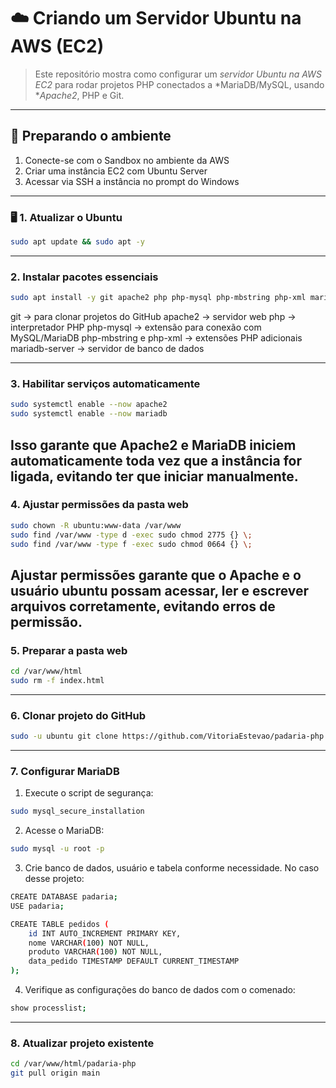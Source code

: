 # ☁️ Criando um Servidor Ubuntu na AWS (EC2)

> Este repositório mostra como configurar um *servidor Ubuntu na AWS EC2* para rodar projetos PHP conectados a *MariaDB/MySQL, usando **Apache2*, PHP e Git.

---

## 📌 Preparando o ambiente

1. Conecte-se com o Sandbox no ambiente da AWS
2. Criar uma instância EC2 com Ubuntu Server
3. Acessar via SSH a instância no prompt do Windows

---

### 🖥 1. Atualizar o Ubuntu
```bash
sudo apt update && sudo apt -y
```
---

###  2. Instalar pacotes essenciais
```bash
sudo apt install -y git apache2 php php-mysql php-mbstring php-xml mariadb-server
```
git → para clonar projetos do GitHub
apache2 → servidor web
php → interpretador PHP
php-mysql → extensão para conexão com MySQL/MariaDB
php-mbstring e php-xml → extensões PHP adicionais
mariadb-server → servidor de banco de dados

---

###  3. Habilitar serviços automaticamente
```bash
sudo systemctl enable --now apache2
sudo systemctl enable --now mariadb
```
Isso garante que Apache2 e MariaDB iniciem automaticamente toda vez que a instância for ligada, evitando ter que iniciar manualmente.
---

###  4. Ajustar permissões da pasta web
```bash
sudo chown -R ubuntu:www-data /var/www
sudo find /var/www -type d -exec sudo chmod 2775 {} \;
sudo find /var/www -type f -exec sudo chmod 0664 {} \;
```
Ajustar permissões garante que o Apache e o usuário ubuntu possam acessar, ler e escrever arquivos corretamente, evitando erros de permissão.
---
###  5. Preparar a pasta web
```bash
cd /var/www/html
sudo rm -f index.html
```
---
###  6. Clonar projeto do GitHub
```bash
sudo -u ubuntu git clone https://github.com/VitoriaEstevao/padaria-php.git
```
---
###  7. Configurar MariaDB
1. Execute o script de segurança:
```bash
sudo mysql_secure_installation
```
2. Acesse o MariaDB:
```bash
sudo mysql -u root -p
```
3. Crie banco de dados, usuário e tabela conforme necessidade. No caso desse projeto:
```bash
CREATE DATABASE padaria;
USE padaria;

CREATE TABLE pedidos (
    id INT AUTO_INCREMENT PRIMARY KEY,
    nome VARCHAR(100) NOT NULL,
    produto VARCHAR(100) NOT NULL,
    data_pedido TIMESTAMP DEFAULT CURRENT_TIMESTAMP
);
```
4. Verifique as configurações do banco de dados com o comenado:
```bash
show processlist;
```
---
###  8. Atualizar projeto existente
```bash
cd /var/www/html/padaria-php
git pull origin main
```

